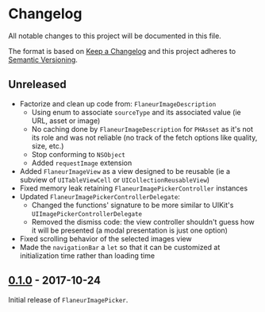 # Changelog

All notable changes to this project will be documented in this file.

The format is based on [Keep a Changelog](http://keepachangelog.com/en/1.0.0/)
and this project adheres to [Semantic Versioning](http://semver.org/spec/v2.0.0.html).

## Unreleased

* Factorize and clean up code from: `FlaneurImageDescription`
    * Using enum to associate `sourceType` and its associated value (ie URL, asset or image)
    * No caching done by `FlaneurImageDescription` for `PHAsset` as it's not its role and was not reliable (no track of the fetch options like quality, size, etc.)
    * Stop conforming to `NSObject`
    * Added `requestImage` extension
* Added `FlaneurImageView` as a view designed to be reusable (ie a subview of `UITableViewCell` or `UICollectionReusableView`)
* Fixed memory leak retaining `FlaneurImagePickerController` instances
* Updated `FlaneurImagePickerControllerDelegate`:
    * Changed the functions' signature to be more similar to UIKit's `UIImagePickerControllerDelegate`
    * Removed the dismiss code: the view controller shouldn't guess how it will be presented (a modal presentation is just one option)
* Fixed scrolling behavior of the selected images view
* Made the `navigationBar` a `let` so that it can be customized at initialization time rather than loading time

## [0.1.0] - 2017-10-24

Initial release of `FlaneurImagePicker`.

[0.1.0]: https://github.com/FlaneurApp/FlaneurImagePicker/tree/0.1.0

